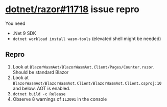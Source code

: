 # [dotnet/razor#11718](https://github.com/dotnet/razor/issues/11718) issue repro

You need 
- .Net 9 SDK
- `dotnet workload install wasm-tools` (elevated shell might be needed)

## Repro

1. Look at `BlazorWasmAot/BlazorWasmAot.Client/Pages/Counter.razor`. Should be standard Blazor
2. Look at `BlazorWasmAot/BlazorWasmAot.Client/BlazorWasmAot.Client.csproj:10` and below. AOT is enabled.
3. `dotnet build -c Release`
4. Observe 8 warnings of `IL2091` in the console
